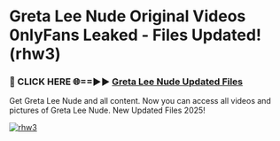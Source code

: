 # Greta Lee Nude Original Videos 0nlyFans Leaked - Files Updated! (rhw3)

<h3>🔴 CLICK HERE 🌐==►► <a href="https://tinyurl.com/y5r63du9" rel="nofollow">Greta Lee Nude Updated Files</a></h3>

Get Greta Lee Nude and all content. Now you can access all videos and pictures of Greta Lee Nude. New Updated Files 2025!

[![rhw3](https://i.imgur.com/UVo9nyh.gif)](https://tinyurl.com/y5r63du9)